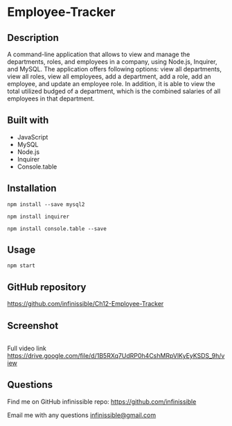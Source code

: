 # Employee-Tracker

## Description

A command-line application that allows to view and manage the departments, roles, and employees in a company, using Node.js, Inquirer, and MySQL. The application offers following options: view all departments, view all roles, view all employees, add a department, add a role, add an employee, and update an employee role. In addition, it is able to view the total utilized budged of a department, which is the combined salaries of all employees in that department. 

## Built with

- JavaScript
- MySQL
- Node.js
- Inquirer
- Console.table


## Installation

`npm install --save mysql2`

`npm install inquirer`

`npm install console.table --save`


## Usage

`npm start`


## GitHub repository

https://github.com/infinissible/Ch12-Employee-Tracker

## Screenshot

<img src="./assets/video.gif" alt="" />

Full video link
https://drive.google.com/file/d/1B5RXq7UdRP0h4CshMRpVlKyEyKSDS_9h/view

## Questions

Find me on GitHub
infinissible
repo: https://github.com/infinissible

Email me with any questions
infinissible@gmail.com
